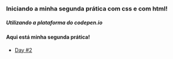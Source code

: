 ### Iniciando a minha segunda prática com css e com html!

##### Utilizando a plataforma do codepen.io

#### Aqui está minha segunda prática!

- [Day #2](https://codepen.io/BigLeno/pen/KKeRWbo)